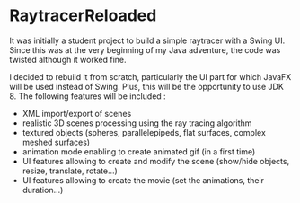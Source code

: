 RaytracerReloaded
=================

It was initially a student project to build a simple raytracer with a Swing UI. Since this was at the very beginning of my Java adventure, the code was twisted although it worked fine.

I decided to rebuild it from scratch, particularly the UI part for which JavaFX will be used instead of Swing. Plus, this will be the opportunity to use JDK 8. The following features will be included :

- XML import/export of scenes
- realistic 3D scenes processing using the ray tracing algorithm
- textured objects (spheres, parallelepipeds, flat surfaces, complex meshed surfaces)
- animation mode enabling to create animated gif (in a first time)
- UI features allowing to create and modify the scene (show/hide objects, resize, translate, rotate...)
- UI features allowing to create the movie (set the animations, their duration...)
